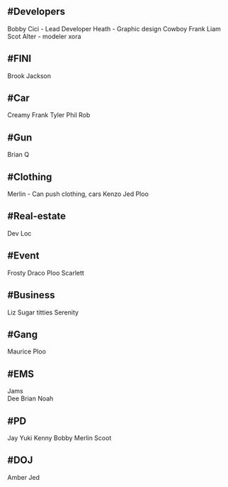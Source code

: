 
## #Developers 
Bobby 
Cici - Lead Developer
Heath - Graphic design
Cowboy Frank 
Liam
Scot
Alter - modeler
xora
## #FINI
Brook
Jackson

## #Car 
Creamy Frank 
Tyler 
Phil
Rob
## #Gun 
Brian
Q

## #Clothing
Merlin - Can push clothing, cars 
Kenzo
Jed
Ploo
## #Real-estate   
Dev Loc

## #Event  
Frosty 
Draco
Ploo
Scarlett

## #Business 
Liz
Sugar titties
Serenity 

## #Gang  
Maurice
Ploo

## #EMS
Jams  
Dee
Brian 
Noah 

## #PD  
Jay 
Yuki
Kenny 
Bobby 
Merlin
Scoot
## #DOJ 
Amber 
Jed